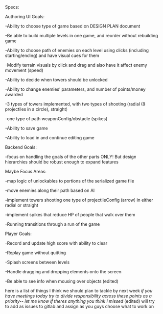 Specs:

Authoring UI Goals:

-Ability to choose type of game based on DESIGN PLAN document

-Be able to build multiple levels in one game, and reorder without rebuilding game

-Ability to choose path of enemies on each level using clicks (including starting/ending) and have visual cues for them

-Modify terrain visuals by click and drag and also have it affect enemy movement (speed)

-Ability to decide when towers should be unlocked

-Ability to change enemies’ parameters, and number of points/money awarded

-3 types of towers implemented, with two types of shooting (radial (8 projectiles in a circle), straight)

-one type of path weaponConfig/obstacle (spikes)

-Ability to save game

-Ability to load in and continue editing game

Backend Goals:

-focus on handling the goals of the other parts ONLY! But design hierarchies should be robust enough to expand features

Maybe Focus Areas:

-map logic of unlockables to portions of the serialized game file

-move enemies along their path based on AI

-implement towers shooting one type of projectileConfig (arrow) in either radial or straight

-implement spikes that reduce HP of people that walk over them

-Running transitions through a run of the game

Player Goals:

-Record and update high score with ability to clear

-Replay game without quitting

-Splash screens between levels

-Handle dragging and dropping elements onto the screen


-Be able to see info when mousing over objects (edited) 


here is a list of things I think we should plan to tackle by next week
*if you have meetings today try to divide responsibility across these points as a priority-- let me know if theres anything you think i missed* (edited) 
will try to add as issues to gitlab and assign as you guys choose what to work on